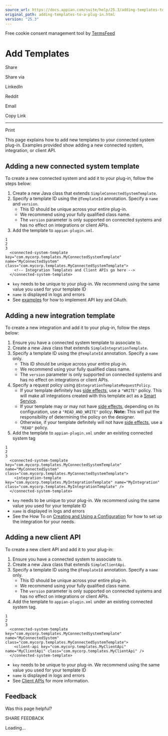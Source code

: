 ```yaml
---
source_url: https://docs.appian.com/suite/help/25.3/adding-templates-to-a-plug-in.html
original_path: adding-templates-to-a-plug-in.html
version: "25.3"
---
```


Free cookie consent management tool by [TermsFeed](https://www.termsfeed.com/)

# Add Templates

Share

Share via

LinkedIn

Reddit

Email

Copy Link

* * *

Print

This page explains how to add new templates to your connected system plug-in. Examples provided show adding a new connected system, integration, or client API.

## Adding a new connected system template

To create a new connected system and add it to your plug-in, follow the steps below:

1.  Create a new Java class that extends `SimpleConnectedSystemTemplate`.
2.  Specify a template ID using the `@TemplateId` annotation. Specify a `name` and `version`.
    -   This ID should be unique across your entire plug-in.
    -   We recommend using your fully qualified class name.
    -   The `version` parameter is only supported on connected systems and has no effect on integrations or client APIs.
3.  Add the template to `appian-plugin.xml`.

```
1
2
3
  <connected-system-template key="com.mycorp.templates.MyConnectedSystemTemplate" name="MyConnectedSystem" class="com.mycorp.templates.MyConnectedSystemTemplate">
    <!-- Integration Templates and Client APIs go here -->
  </connected-system-template>
```

-   `key` needs to be unique to your plug-in. We recommend using the same value you used for your template ID
-   `name` is displayed in logs and errors
-   See [examples](https://github.com/appian/integration-sdk-examples) for how to implement API key and OAuth.

## Adding a new integration template

To create a new integration and add it to your plug-in, follow the steps below:

1.  Ensure you have a connected system template to associate to.
2.  Create a new Java class that extends `SimpleIntegrationTemplate`.
3.  Specify a template ID using the `@TemplateId` annotation. Specify a `name` only.
    -   This ID should be unique across your entire plug-in.
    -   We recommend using your fully qualified class name.
    -   The `version` parameter is only supported on connected systems and has no effect on integrations or client APIs.
4.  Specify a request policy using `@IntegrationTemplateRequestPolicy`.
    -   If your template definitely has [side effects](https://en.wikipedia.org/wiki/Side_effect_\(computer_science\)), use a `"WRITE"` policy. This will make all integrations created with this template act as a [Smart Service](executing_smart_services.html).
    -   If your template may or may not have [side effects](https://en.wikipedia.org/wiki/Side_effect_\(computer_science\)), depending on its configuration, use a `"READ_AND_WRITE"` policy. **Note:** This will put the responsibility of determining the policy on the designer.
    -   Otherwise, if your template definitely will not have [side effects](https://en.wikipedia.org/wiki/Side_effect_\(computer_science\)), use a `"READ"` policy.
5.  Add the template to `appian-plugin.xml` under an existing connected system tag

```
1
2
3
  <connected-system-template key="com.mycorp.templates.MyConnectedSystemTemplate" name="MyConnectedSystem" class="com.mycorp.templates.MyConnectedSystemTemplate">
    <integration-template key="com.mycorp.templates.MyIntegrationTemplate" name="MyIntegration" class="com.mycorp.templates.MyIntegrationTemplate" />
  </connected-system-template>
```

-   `key` needs to be unique to your plug-in. We recommend using the same value you used for your template ID
-   `name` is displayed in logs and errors
-   See the How To on [Creating and Using a Configuration](creating-and-using-a-configuration.html) for how to set up the integration for your needs.

## Adding a new client API

To create a new client API and add it to your plug-in:

1.  Ensure you have a connected system to associate to.
2.  Create a new Java class that extends `SimpleClientApi`.
3.  Specify a template ID using the `@TemplateId` annotation. Specify a `name` only.
    -   This ID should be unique across your entire plug-in.
    -   We recommend using your fully qualified class name.
    -   The `version` parameter is only supported on connected systems and has no effect on integrations or client APIs.
4.  Add the template to `appian-plugin.xml` under an existing connected system tag.

```
1
2
3
  <connected-system-template key="com.mycorp.templates.MyConnectedSystemTemplate" name="MyConnectedSystem" class="com.mycorp.templates.MyConnectedSystemTemplate">
    <client-api key="com.mycorp.templates.MyClientApi" name="MyClientApi" class="com.mycorp.templates.MyClientApi" />
  </connected-system-template>
```

-   `key` needs to be unique to your plug-in. We recommend using the same value you used for your template ID
-   `name` is displayed in logs and errors
-   See [Client APIs](server-side-logic-for-cp.html) for more information.

## Feedback

Was this page helpful?

SHARE FEEDBACK

Loading...